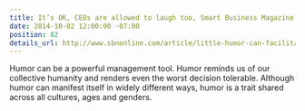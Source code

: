 ```yaml
---
title: It’s OK, CEOs are allowed to laugh too, Smart Business Magazine
date: 2014-10-02 12:00:00 -07:00
position: 82
details_url: http://www.sbnonline.com/article/little-humor-can-facilitate-lot-creativity-business/
---
```


Humor can be a powerful management tool. Humor reminds us of our collective humanity and renders even the worst decision tolerable. Although humor can manifest itself in widely different ways, humor is a trait shared across all cultures, ages and genders.

